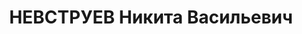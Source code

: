---
title: НЕВСТРУЕВ Никита Васильевич
description: народився 1900 р. і проживав у Харкові. Росіянин, із службовців, освіта
  середня, позапарт. Бухгалтер ВМУ ХОУ НКВС. Заарештований 10 жовтня 1937 р. як член
  к.-р. троцькістської групи (статті 5410 ч. 1 5411 КК УРСР) і військовою колегією
  Верховного Суду СРСР 7 січня 1938 р. (статті 548, 5411 КК УРСР) засуджений до розстрілу
  з конфіскацією особистого майна з негайним виконанням вироку згідно з постановою
  ЦВК СРСР від 1 грудня 1934 р. Розстріляний 8 січня 1938 р. у Харкові. Реабілітований
  11 березня 1958р.
---